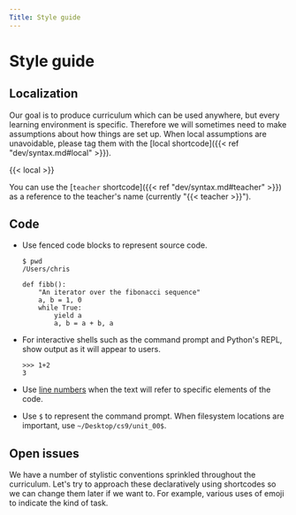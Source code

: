```yaml
---
Title: Style guide
---
```


# Style guide

## Localization

Our goal is to produce curriculum which can be used anywhere, but every
learning environment is specific. Therefore we will sometimes need to make
assumptions about how things are set up. When local assumptions are unavoidable,
please tag them with the [local shortcode]({{< ref "dev/syntax.md#local" >}}). 

{{< local >}}

You can use the [`teacher` shortcode]({{< ref "dev/syntax.md#teacher" >}}) as a reference to the teacher's name (currently "{{< teacher >}}"). 

## Code

- Use fenced code blocks to represent source code. 

  ```shell
  $ pwd
  /Users/chris
  ```
  ```python3
  def fibb():
      "An iterator over the fibonacci sequence"
      a, b = 1, 0
      while True:
          yield a
          a, b = a + b, a
  ```
- For interactive shells such as the command prompt and Python's REPL, show
  output as it will appear to users. 
  ```python3
  >>> 1+2
  3
  ```
- Use [line numbers](https://gohugo.io/content-management/syntax-highlighting/#highlighting-in-code-fences)
  when the text will refer to specific elements of the code. 
- Use `$` to represent the command prompt. When filesystem locations are
  important, use `~/Desktop/cs9/unit_00$`.


## Open issues

We have a number of stylistic conventions sprinkled throughout the curriculum.
Let's try to approach these declaratively using shortcodes so we can change them
later if we want to. For example, various uses of emoji to indicate the kind of
task.
